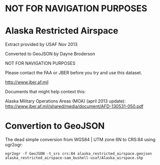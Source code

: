 NOT FOR NAVIGATION PURPOSES
===========================

Alaska Restricted Airspace
==========================


Extract provided by USAF Nov 2013

Converted to GeoJSON by Dayne Broderson

NOT FOR NAVIGATION PURPOSES

Please contact the FAA or JBER before you try and use this dataset.

http://www.jber.af.mil


Documents that might help context this:

Alaska Military Operations Areas (MOA) (april 2013 update): http://www.jber.af.mil/shared/media/document/AFD-130531-050.pdf


Convertion to GeoJSON
=====================

The dead simple conversion from WGS84 | UTM zone 6N to CRS:84 using ogr2ogr:

    ogr2ogr -f GeoJSON -t_srs crs:84 alaska_restricted_airspace.geojson alaska_restricted_airspace-sam_bushell-usaf/Alaska_airspace.shp

